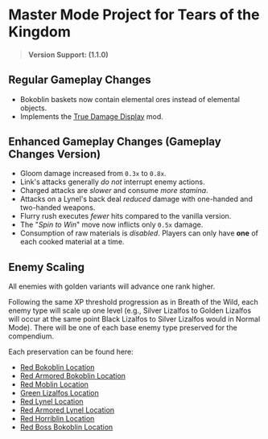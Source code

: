 # Master Mode Project for Tears of the Kingdom

> #### Version Support: (1.1.0)

## Regular Gameplay Changes

- Bokoblin baskets now contain elemental ores instead of elemental objects.  
- Implements the [True Damage Display](https://gamebanana.com/mods/478039) mod.

## Enhanced Gameplay Changes (Gameplay Changes Version)

- Gloom damage increased from `0.3x` to `0.8x`.  
- Link's attacks generally *do not* interrupt enemy actions.  
- Charged attacks are *slower* and consume *more stamina*.  
- Attacks on a Lynel's back deal *reduced* damage with one-handed and two-handed weapons.  
- Flurry rush executes *fewer* hits compared to the vanilla version.  
- The "*Spin to Win*" move now inflicts only `0.5x` damage.  
- Consumption of raw materials is *disabled*. Players can only have **one** of each cooked material at a time.

## Enemy Scaling

All enemies with golden variants will advance one rank higher. 

Following the same XP threshold progression as in Breath of the Wild, each enemy type will scale up one level (e.g., Silver Lizalfos to Golden Lizalfos will occur at the same point Black Lizalfos to Silver Lizalfos would in Normal Mode). There will be one of each base enemy type preserved for the compendium.
  
Each preservation can be found here:

  - [Red Bokoblin Location](https://objmap-totk.zeldamods.org/#/map/z2,0,0,Surface?id=MainField,G-4,0xb485726697bc4505)
  - [Red Armored Bokoblin Location](https://objmap-totk.zeldamods.org/#/map/z2,0,0,Depths?id=MinusField,D-6,0x8f761f61db5ed24e)
  - [Red Moblin Location](https://objmap-totk.zeldamods.org/#/map/z2,0,0,Surface?id=MainField,E-7,0xb33392917f6dfb14)
  - [Green Lizalfos Location](https://objmap-totk.zeldamods.org/#/map/z2,0,0,Surface?id=MainField,C-1,0xb9172ba12f4c5007)
  - [Red Lynel Location](https://objmap-totk.zeldamods.org/#/map/z2,0,0,Surface?id=MainField,I-2,0x6b549b34c4879128)
  - [Red Armored Lynel Location](https://objmap-totk.zeldamods.org/#/map/z2,0,0,Depths?id=MinusField,F-6,0x13737102680c78dc)
  - [Red Horriblin Location](https://objmap-totk.zeldamods.org/#/map/z2,0,0,Surface?id=MainField,Cave__Cave_Hebra_0035_GroupSet_000%20,0xf6653dfe76458d9e)
  - [Red Boss Bokoblin Location](https://objmap-totk.zeldamods.org/#/map/z2,0,0,Surface?id=MainField,G-1,0x3d8aa5f4040846fb)
